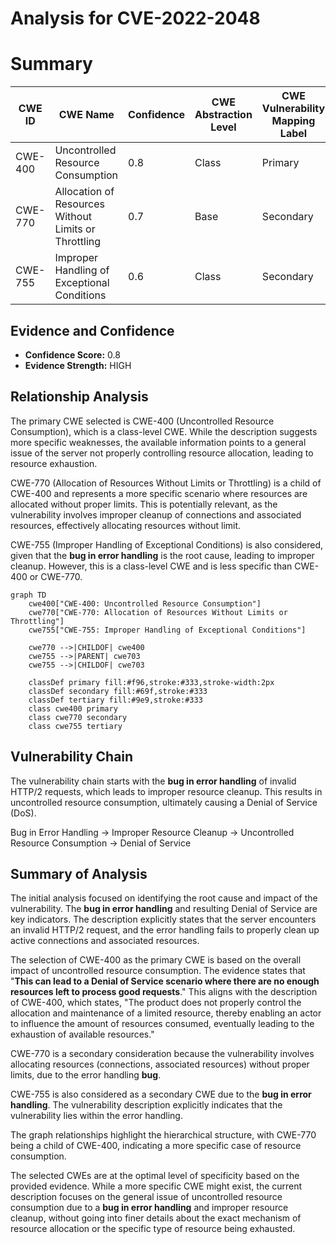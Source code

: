 # Analysis for CVE-2022-2048

# Summary
| CWE ID | CWE Name | Confidence | CWE Abstraction Level | CWE Vulnerability Mapping Label | CWE-Vulnerability Mapping Notes |
|---|---|---|---|---|---|
| CWE-400 | Uncontrolled Resource Consumption | 0.8 | Class | Primary | Allowed-with-Review |
| CWE-770 | Allocation of Resources Without Limits or Throttling | 0.7 | Base | Secondary | Allowed |
| CWE-755 | Improper Handling of Exceptional Conditions | 0.6 | Class | Secondary | Discouraged |

## Evidence and Confidence

*   **Confidence Score:** 0.8
*   **Evidence Strength:** HIGH

## Relationship Analysis
The primary CWE selected is CWE-400 (Uncontrolled Resource Consumption), which is a class-level CWE. While the description suggests more specific weaknesses, the available information points to a general issue of the server not properly controlling resource allocation, leading to resource exhaustion.

CWE-770 (Allocation of Resources Without Limits or Throttling) is a child of CWE-400 and represents a more specific scenario where resources are allocated without proper limits. This is potentially relevant, as the vulnerability involves improper cleanup of connections and associated resources, effectively allocating resources without limit.

CWE-755 (Improper Handling of Exceptional Conditions) is also considered, given that the **bug in error handling** is the root cause, leading to improper cleanup. However, this is a class-level CWE and is less specific than CWE-400 or CWE-770.

```mermaid
graph TD
    cwe400["CWE-400: Uncontrolled Resource Consumption"]
    cwe770["CWE-770: Allocation of Resources Without Limits or Throttling"]
    cwe755["CWE-755: Improper Handling of Exceptional Conditions"]

    cwe770 -->|CHILDOF| cwe400
    cwe755 -->|PARENT| cwe703
    cwe755 -->|CHILDOF| cwe703

    classDef primary fill:#f96,stroke:#333,stroke-width:2px
    classDef secondary fill:#69f,stroke:#333
    classDef tertiary fill:#9e9,stroke:#333
    class cwe400 primary
    class cwe770 secondary
    class cwe755 tertiary
```

## Vulnerability Chain
The vulnerability chain starts with the **bug in error handling** of invalid HTTP/2 requests, which leads to improper resource cleanup. This results in uncontrolled resource consumption, ultimately causing a Denial of Service (DoS).

Bug in Error Handling -> Improper Resource Cleanup -> Uncontrolled Resource Consumption -> Denial of Service

## Summary of Analysis
The initial analysis focused on identifying the root cause and impact of the vulnerability. The **bug in error handling** and resulting Denial of Service are key indicators. The description explicitly states that the server encounters an invalid HTTP/2 request, and the error handling fails to properly clean up active connections and associated resources.

The selection of CWE-400 as the primary CWE is based on the overall impact of uncontrolled resource consumption. The evidence states that "**This can lead to a Denial of Service scenario where there are no enough resources left to process good requests**." This aligns with the description of CWE-400, which states, "The product does not properly control the allocation and maintenance of a limited resource, thereby enabling an actor to influence the amount of resources consumed, eventually leading to the exhaustion of available resources."

CWE-770 is a secondary consideration because the vulnerability involves allocating resources (connections, associated resources) without proper limits, due to the error handling **bug**.

CWE-755 is also considered as a secondary CWE due to the **bug in error handling**. The vulnerability description explicitly indicates that the vulnerability lies within the error handling.

The graph relationships highlight the hierarchical structure, with CWE-770 being a child of CWE-400, indicating a more specific case of resource consumption.

The selected CWEs are at the optimal level of specificity based on the provided evidence. While a more specific CWE might exist, the current description focuses on the general issue of uncontrolled resource consumption due to a **bug in error handling** and improper resource cleanup, without going into finer details about the exact mechanism of resource allocation or the specific type of resource being exhausted.